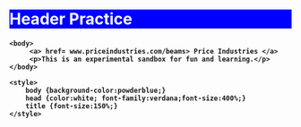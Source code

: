 <!DOCTYPE html>
<html>
    <h1 style="color:white; background:blue;">Header Practice</h1>
    <h4
        Hello World
    </h4>
    
    <body>    
         <a> href= www.priceindustries.com/beams> Price Industries </a>
         <p>This is an experimental sandbox for fun and learning.</p>
    </body> 
    
    <style>     
        body {background-color:powderblue;}
        head {color:white; font-family:verdana;font-size:400%;}
        title {font-size:150%;}
    </style>

    

</html>

